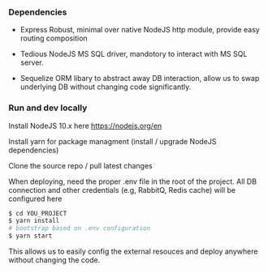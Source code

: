 
### Dependencies

- Express
  Robust, minimal over native NodeJS http module, provide easy routing composition

- Tedious
  NodeJS MS SQL driver, mandotory to interact with MS SQL server.

- Sequelize
  ORM libary to abstract away DB interaction, allow us to swap underlying DB without changing code significantly.

### Run and dev locally

Install NodeJS 10.x here https://nodejs.org/en

Install yarn for package managment (install / upgrade NodeJS dependencies)

Clone the source repo / pull latest changes

When deploying, need the proper .env file in the root of the project. All DB connection and other credentials (e.g, RabbitQ, Redis cache) will be configured here

```sh
$ cd YOU_PROJECT
$ yarn install
# bootstrap based on .env configuration
$ yarn start
```
This allows us to easily config the external resouces and deploy anywhere without changing the code.
